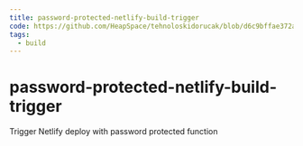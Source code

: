 ```yaml
---
title: password-protected-netlify-build-trigger
code: https://github.com/HeapSpace/tehnoloskidorucak/blob/d6c9bffae372aa940a0e1b117b3897408e9357f6/src/fns/build.js
tags: 
  - build
---
```


# password-protected-netlify-build-trigger

Trigger Netlify deploy with password protected function
